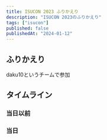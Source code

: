 ```yaml
---
title: ISUCON 2023 ふりかえり
description: "ISUCON 2023のふりかえり"
tags: ["isucon"]
published: false
publishedAt: "2024-01-12"
---
```


## ふりかえり

daku10というチームで参加

## タイムライン

### 当日以前

### 当日
